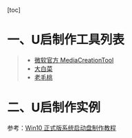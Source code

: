 [toc]









# 一、U启制作工具列表

> - [微软官方 MediaCreationTool](https://www.microsoft.com/zh-cn/software-download/windows10) 
> - [大白菜]( http://www.winbaicai.com/ )
> - [老毛桃](https://www.laomaotao.net/)







# 二、U启制作实例

参考：[Win10 正式版系统启动盘制作教程](https://blog.csdn.net/sunshine_lyn/article/details/81460134 )













